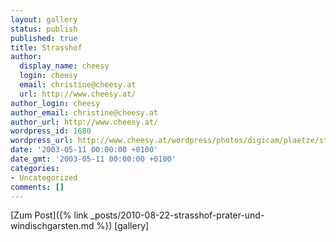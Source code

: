 ```yaml
---
layout: gallery
status: publish
published: true
title: Strasshof
author:
  display_name: cheesy
  login: cheesy
  email: christine@cheesy.at
  url: http://www.cheesy.at/
author_login: cheesy
author_email: christine@cheesy.at
author_url: http://www.cheesy.at/
wordpress_id: 1680
wordpress_url: http://www.cheesy.at/wordpress/photos/digicam/plaetze/strasshof/
date: '2003-05-11 00:00:00 +0100'
date_gmt: '2003-05-11 00:00:00 +0100'
categories:
- Uncategorized
comments: []
---
```


[Zum Post]({% link _posts/2010-08-22-strasshof-prater-und-windischgarsten.md %})
[gallery]<!--:-->
